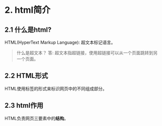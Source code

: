 # 2. html简介
## 2.1 什么是html?
HTML(HyperText Markup Language): 超文本标记语言。

> 什么是超文本？
> 答: 超文本指超链接，使用超链接可以从一个页面跳转到另一个页面。

## 2.2 HTML形式
HTML使用标签的形式来标识网页中的不同组成部分。


## 2.3 html作用
HTML负责网页三要素中的**结构**。
